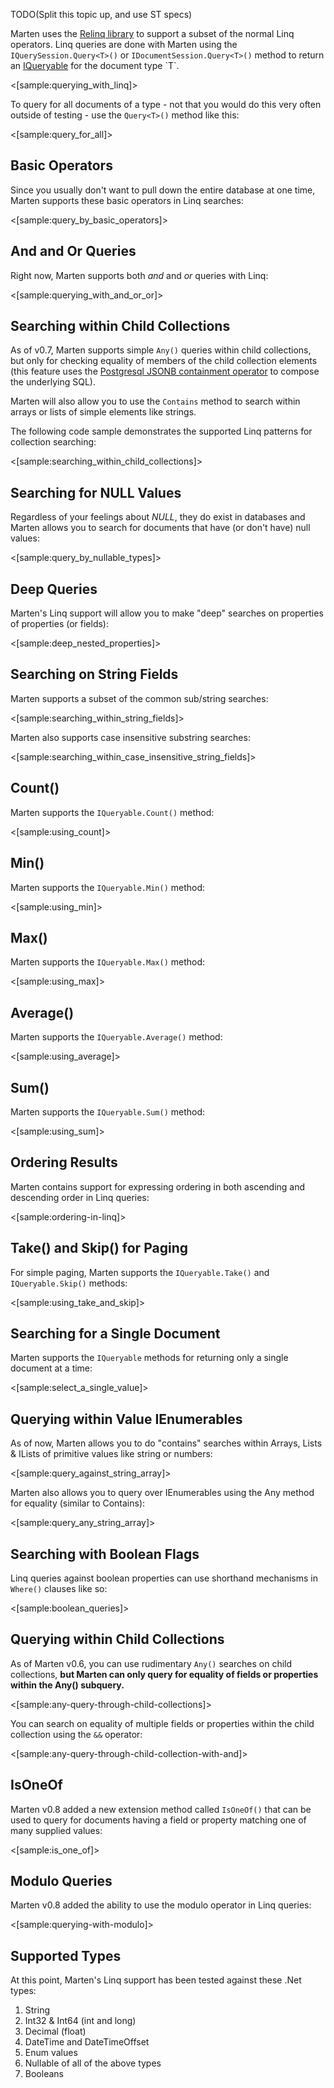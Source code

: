 <!--Title:Querying Documents with Linq-->
<!--Url:linq-->

TODO(Split this topic up, and use ST specs)

Marten uses the [Relinq library](https://github.com/re-motion/Relinq) to support a subset of the normal Linq operators. Linq queries are done with
Marten using the `IQuerySession.Query<T>()` or `IDocumentSession.Query<T>()` method to return an [IQueryable](https://msdn.microsoft.com/en-us/library/system.linq.iqueryable(v=vs.100).aspx) for the document type `T`.

<[sample:querying_with_linq]>

To query for all documents of a type - not that you would do this very often outside of testing - use the `Query<T>()` method like this:

<[sample:query_for_all]>


## Basic Operators

Since you usually don't want to pull down the entire database at one time, Marten supports these basic operators in Linq searches:

<[sample:query_by_basic_operators]>

## And and Or Queries

Right now, Marten supports both _and_ and _or_ queries with Linq:

<[sample:querying_with_and_or_or]>

## Searching within Child Collections

As of v0.7, Marten supports simple `Any()` queries within child collections, but only for checking
equality of members of the child collection elements (this feature uses the [Postgresql JSONB containment operator](http://www.postgresql.org/docs/9.5/static/datatype-json.html) to compose the underlying SQL).

Marten will also allow you to use the `Contains` method to search within arrays or lists of simple elements like strings.

The following code sample demonstrates the supported Linq patterns for collection searching:

<[sample:searching_within_child_collections]>

## Searching for NULL Values

Regardless of your feelings about _NULL_, they do exist in databases and Marten allows you to search for documents that have (or don't have) null values:

<[sample:query_by_nullable_types]>

## Deep Queries

Marten's Linq support will allow you to make "deep" searches on properties of properties (or fields):

<[sample:deep_nested_properties]>

## Searching on String Fields

Marten supports a subset of the common sub/string searches:

<[sample:searching_within_string_fields]>

Marten also supports case insensitive substring searches:

<[sample:searching_within_case_insensitive_string_fields]>

## Count()

Marten supports the `IQueryable.Count()` method:

<[sample:using_count]>

## Min()

Marten supports the `IQueryable.Min()` method:

<[sample:using_min]>

## Max()

Marten supports the `IQueryable.Max()` method:

<[sample:using_max]>

## Average()

Marten supports the `IQueryable.Average()` method:

<[sample:using_average]>

## Sum()

Marten supports the `IQueryable.Sum()` method:

<[sample:using_sum]>

## Ordering Results

Marten contains support for expressing ordering in both ascending and descending order in Linq queries:

<[sample:ordering-in-linq]>


## Take() and Skip() for Paging

For simple paging, Marten supports the `IQueryable.Take()` and `IQueryable.Skip()` methods:

<[sample:using_take_and_skip]>


## Searching for a Single Document

Marten supports the `IQueryable` methods for returning only a single document at a time:

<[sample:select_a_single_value]>


## Querying within Value IEnumerables

As of now, Marten allows you to do "contains" searches within Arrays, Lists & ILists of primitive values like string or numbers:

<[sample:query_against_string_array]>

Marten also allows you to query over IEnumerables using the Any method for equality (similar to Contains):

<[sample:query_any_string_array]>

## Searching with Boolean Flags

Linq queries against boolean properties can use shorthand mechanisms in `Where()` clauses like so:

<[sample:boolean_queries]>


## Querying within Child Collections

As of Marten v0.6, you can use rudimentary `Any()` searches on child collections, **but Marten can only
query for equality of fields or properties within the Any() subquery.**

<[sample:any-query-through-child-collections]>

You can search on equality of multiple fields or properties within the child collection
using the `&&` operator:

<[sample:any-query-through-child-collection-with-and]>

## IsOneOf

Marten v0.8 added a new extension method called `IsOneOf()` that can be used to query for documents having
a field or property matching one of many supplied values:

<[sample:is_one_of]>

## Modulo Queries

Marten v0.8 added the ability to use the modulo operator in Linq queries:

<[sample:querying-with-modulo]>


## Supported Types

At this point, Marten's Linq support has been tested against these .Net types:

1. String
1. Int32 & Int64 (int and long)
1. Decimal (float)
1. DateTime and DateTimeOffset
1. Enum values
1. Nullable<T> of all of the above types
1. Booleans
